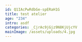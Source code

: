 ```yaml
---
id: Q1IAcPwRdbGe-spERaH1G
title: test atelier
age: "234"
intro: asdf
categories: _CjrAc9jGjz9N8KjUjcYV
mainImage: /assets/uploads/4.jpg
---
```

